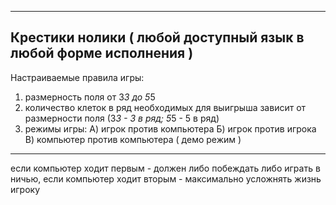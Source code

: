 ----------------------------
Крестики нолики ( любой доступный язык в любой форме исполнения )
----------------------------
Настраиваемые правила игры:
1) размерность поля от 3*3 до 5*5
2) количество клеток в ряд необходимых для выигрыша зависит от
размерности поля (3*3 - 3 в ряд; 5*5 - 5 в ряд)
3) режимы игры:
А) игрок против компьютера
Б) игрок против игрока
В) компьютер против компьютера ( демо режим )
----------------------------
если компьютер ходит первым - должен либо побеждать либо играть в
ничью,
если компьютер ходит вторым - максимально усложнять жизнь игроку
